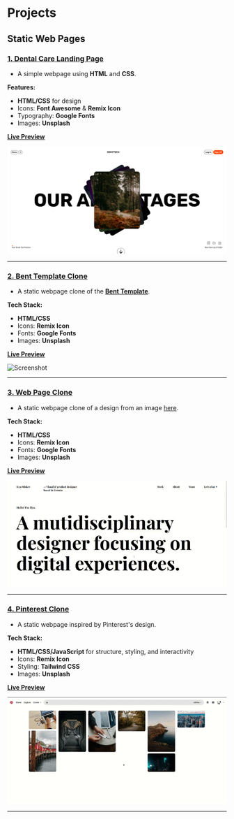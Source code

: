 # Projects

## Static Web Pages

### [1. Dental Care Landing Page](./Static/Readme.md#1-dental-care-landing-page)

- A simple webpage using **HTML** and **CSS**.

**Features:**

- **HTML/CSS** for design
- Icons: **Font Awesome** & **Remix Icon**
- Typography: **Google Fonts**
- Images: **Unsplash**

[**Live Preview**](https://sandip3.github.io/Web-Project/Static/project%20-%201/)

![Screenshot](./Static/Img/Project%20-%201.png)

---

### [2. Bent Template Clone](./Static/Readme.md#2-bent-template-clone)

- A static webpage clone of the [**Bent Template**](https://bent-template.webflow.io/).

**Tech Stack:**

- **HTML/CSS**
- Icons: **Remix Icon**
- Fonts: **Google Fonts**
- Images: **Unsplash**

[**Live Preview**](https://sandip3.github.io/Web-Project/Static/project%20-%202/index.html)

![Screenshot](./Static/Img/Bent-Template-Clone.gif)

---

### [3. Web Page Clone](./Static/Readme.md#3-web-page-clone)

- A static webpage clone of a design from an image [here](https://pbs.twimg.com/media/Fw72tysXgAcp9EO?format=jpg&name=900x900).

**Tech Stack:**

- **HTML/CSS**
- Icons: **Remix Icon**
- Fonts: **Google Fonts**
- Images: **Unsplash**

[**Live Preview**](https://sandip3.github.io/Web-Project/Static/project%20-%203/index.html)

![Screenshot](./Static/Img/Web-Page-Clone.gif)

---

### [4. Pinterest Clone](./Static/Readme.md#4-pinterest-clone)

- A static webpage inspired by Pinterest's design.

**Tech Stack:**

- **HTML/CSS/JavaScript** for structure, styling, and interactivity
- Icons: **Remix Icon**
- Styling: **Tailwind CSS**
- Images: **Unsplash**

[**Live Preview**](https://sandip3.github.io/Web-Project/Static/pinterest/index.html)

![Screenshot](./Static/Img/Pinterest.gif)

---
